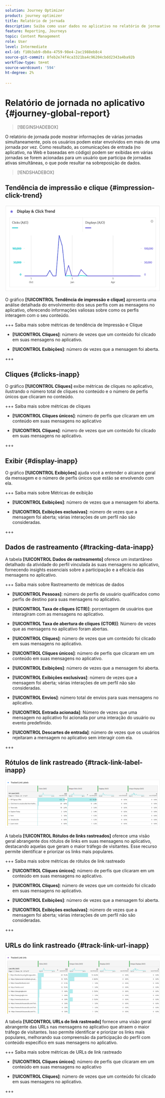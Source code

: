 ```yaml
---
solution: Journey Optimizer
product: journey optimizer
title: Relatório de jornada
description: Saiba como usar dados no aplicativo no relatório de jornada
feature: Reporting, Journeys
topic: Content Management
role: User
level: Intermediate
exl-id: f10b3ab9-db0a-4759-98e4-2ac1988eb8c4
source-git-commit: 8feb2e74f4ca3321ba4c96204cbdd2343a4ba92b
workflow-type: tm+mt
source-wordcount: '594'
ht-degree: 2%

---
```


# Relatório de jornada no aplicativo {#journey-global-report}

>[!BEGINSHADEBOX]

O relatório de jornada pode mostrar informações de várias jornadas simultaneamente, pois os usuários podem estar envolvidos em mais de uma jornada por vez. Como resultado, as comunicações de entrada (no aplicativo, na Web e baseadas em código) podem ser exibidas em várias jornadas se forem acionadas para um usuário que participa de jornadas ativas simultâneas, o que pode resultar na sobreposição de dados.

>[!ENDSHADEBOX]

## Tendência de impressão e clique {#impression-click-trend}

![](assets/cja-inapp-impressions-click.png)

O gráfico **[!UICONTROL Tendência de impressão e clique]** apresenta uma análise detalhada do envolvimento dos seus perfis com as mensagens no aplicativo, oferecendo informações valiosas sobre como os perfis interagem com o seu conteúdo.

+++ Saiba mais sobre métricas de tendência de Impressão e Clique

* **[!UICONTROL Cliques]**: número de vezes que um conteúdo foi clicado em suas mensagens no aplicativo.

* **[!UICONTROL Exibições]**: número de vezes que a mensagem foi aberta.

+++

## Cliques {#clicks-inapp}

O gráfico **[!UICONTROL Cliques]** exibe métricas de cliques no aplicativo, ilustrando o número total de cliques no conteúdo e o número de perfis únicos que clicaram no conteúdo.

+++ Saiba mais sobre métricas de cliques

* **[!UICONTROL Cliques únicos]**: número de perfis que clicaram em um conteúdo em suas mensagens no aplicativo

* **[!UICONTROL Cliques]**: número de vezes que um conteúdo foi clicado em suas mensagens no aplicativo.

+++

## Exibir {#display-inapp}

O gráfico **[!UICONTROL Exibições]** ajuda você a entender o alcance geral da mensagem e o número de perfis únicos que estão se envolvendo com ela.

+++ Saiba mais sobre Métricas de exibição

* **[!UICONTROL Exibições]**: número de vezes que a mensagem foi aberta.

* **[!UICONTROL Exibições exclusivas]**: número de vezes que a mensagem foi aberta; várias interações de um perfil não são consideradas.

+++

## Dados de rastreamento {#tracking-data-inapp}

A tabela **[!UICONTROL Dados de rastreamento]** oferece um instantâneo detalhado da atividade do perfil vinculada às suas mensagens no aplicativo, fornecendo insights essenciais sobre a participação e a eficácia das mensagens no aplicativo.

+++ Saiba mais sobre Rastreamento de métricas de dados

* **[!UICONTROL Pessoas]**: número de perfis de usuário qualificados como perfis de destino para suas mensagens no aplicativo.

* **[!UICONTROL Taxa de cliques (CTR)]**: porcentagem de usuários que interagiram com as mensagens no aplicativo.

* **[!UICONTROL Taxa de abertura de cliques (CTOR)]**: Número de vezes que as mensagens no aplicativo foram abertas.

* **[!UICONTROL Cliques]**: número de vezes que um conteúdo foi clicado em suas mensagens no aplicativo.

* **[!UICONTROL Cliques únicos]**: número de perfis que clicaram em um conteúdo em suas mensagens no aplicativo.

* **[!UICONTROL Exibições]**: número de vezes que a mensagem foi aberta.

* **[!UICONTROL Exibições exclusivas]**: número de vezes que a mensagem foi aberta; várias interações de um perfil não são consideradas.

* **[!UICONTROL Envios]**: número total de envios para suas mensagens no aplicativo.

* **[!UICONTROL Entrada acionada]**: Número de vezes que uma mensagem no aplicativo foi acionada por uma interação do usuário ou evento predefinido.

* **[!UICONTROL Descartes de entrada]**: número de vezes que os usuários rejeitaram a mensagem no aplicativo sem interagir com ela.

+++

## Rótulos de link rastreado {#track-link-label-inapp}

![](assets/cja-inapp-tracked-link-labels.png)

A tabela **[!UICONTROL Rótulos de links rastreados]** oferece uma visão geral abrangente dos rótulos de links em suas mensagens no aplicativo, destacando aquelas que geram o maior tráfego de visitantes. Esse recurso permite identificar e priorizar os links mais populares.

+++ Saiba mais sobre métricas de rótulos de link rastreado

* **[!UICONTROL Cliques únicos]**: número de perfis que clicaram em um conteúdo em suas mensagens no aplicativo.

* **[!UICONTROL Cliques]**: número de vezes que um conteúdo foi clicado em suas mensagens no aplicativo.

* **[!UICONTROL Exibições]**: número de vezes que a mensagem foi aberta.

* **[!UICONTROL Exibições exclusivas]**: número de vezes que a mensagem foi aberta; várias interações de um perfil não são consideradas.

+++

## URLs do link rastreado {#track-link-url-inapp}

![](assets/cja-inapp-tracked-link-urls.png)

A tabela **[!UICONTROL URLs de link rastreado]** fornece uma visão geral abrangente das URLs nas mensagens no aplicativo que atraem o maior tráfego de visitantes. Isso permite identificar e priorizar os links mais populares, melhorando sua compreensão da participação do perfil com conteúdo específico em suas mensagens no aplicativo.

+++ Saiba mais sobre métricas de URLs de link rastreado

* **[!UICONTROL Cliques únicos]**: número de perfis que clicaram em um conteúdo em suas mensagens no aplicativo

* **[!UICONTROL Cliques]**: número de vezes que um conteúdo foi clicado em suas mensagens no aplicativo.

+++
